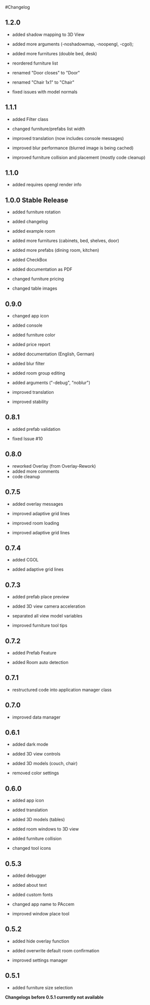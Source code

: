 #Changelog

## 1.2.0
- added shadow mapping to 3D View

- added more arguments (-noshadowmap, -noopengl, -cgol);

- added more furnitures (double bed, desk)

- reordered furniture list

- renamed "Door closes" to "Door"

- renamed "Chair 1x1" to "Chair"

- fixed issues with model normals

## 1.1.1
- added Filter class

- changed furniture/prefabs list width

- improved translation (now includes console messages)

- improved blur performance (blurred image is being cached)

- improved furniture collision and placement (mostly code cleanup)

## 1.1.0
- added requires opengl render info

## 1.0.0 Stable Release
- added furniture rotation

- added changelog

- added example room

- added more furnitures (cabinets, bed, shelves, door)

- added more prefabs (dining room, kitchen)

- added CheckBox

- added documentation as PDF

- changed furniture pricing

- changed table images

## 0.9.0
- changed app icon

- added console

- added furniture color

- added price report

- added documentation (English, German)

- added blur filter

- added room group editing

- added arguments ("-debug", "noblur")

- improved translation

- improved stability

## 0.8.1
- added prefab validation

- fixed Issue #10

## 0.8.0
- reworked Overlay (from Overlay-Rework)
- added more comments
- code cleanup

## 0.7.5
- added overlay messages

- improved adaptive grid lines

- improved room loading

- improved adaptive grid lines

## 0.7.4
- added CGOL

- added adaptive grid lines

## 0.7.3
- added prefab place preview

- added 3D view camera acceleration

- separated all view model variables

- improved furniture tool tips

## 0.7.2
- added Prefab Feature

- added Room auto detection

## 0.7.1
- restructured code into application manager class

## 0.7.0
- improved data manager

## 0.6.1
- added dark mode

- added 3D view controls

- added 3D models (couch, chair)

- removed color settings

## 0.6.0
- added app icon

- added translation

- added 3D models (tables)

- added room windows to 3D view

- added furniture collision

- changed tool icons

## 0.5.3
- added debugger

- added about text

- added custom fonts

- changed app name to PAccem

- improved window place tool

## 0.5.2
- added hide overlay function

- added overwrite default room confirmation

- improved settings manager	

## 0.5.1
- added furniture size selection

**Changelogs before 0.5.1 currently not available**

